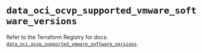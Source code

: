 # `data_oci_ocvp_supported_vmware_software_versions`

Refer to the Terraform Registry for docs: [`data_oci_ocvp_supported_vmware_software_versions`](https://registry.terraform.io/providers/hashicorp/oci/7.19.0/docs/data-sources/ocvp_supported_vmware_software_versions).

